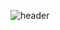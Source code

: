 


![header](https://capsule-render.vercel.app/api?type=soft&color=0:EEFF00,90:a82da8&section=header&text=JeHa%20Kim&fontSize=160)
